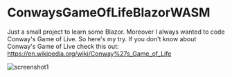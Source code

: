 # ConwaysGameOfLifeBlazorWASM

Just a small project to learn some Blazor. Moreover I always wanted to code Conway's Game of Live. So here's my try.
If you don't know about Conway's Game of Live check this out: https://en.wikipedia.org/wiki/Conway%27s_Game_of_Life 

![screenshot1](https://user-images.githubusercontent.com/44709506/124485069-7ca16f00-ddac-11eb-8fbd-a4c6bc3b147b.JPG)
